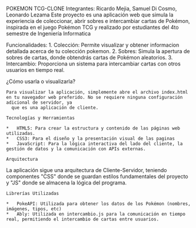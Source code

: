 POKEMON TCG-CLONE
Integrantes: Ricardo Mejia, Samuel Di Cosmo, Leonardo Lezama
Este proyecto es una aplicación web que simula la experiencia de coleccionar, abrir sobres e intercambiar cartas de Pokémon, inspirada en el juego Pokémon TCG y realizado por estudiantes del 4to semestre de Ingeniería Informatica
     
  Funcionalidades:
    1.  Colección: Permite visualizar y obtener informacion detallada acerca de tu colección pokemon.
    2.  Sobres: Simula la apertura de sobres de cartas, donde obtendrás cartas de Pokémon aleatorios.
    3.  Intercambio: Proporciona un sistema para intercambiar cartas con otros usuarios en tiempo real.
    
    
  ¿Cómo usarla o visualizarla?
    
    Para visualizar la aplicación, simplemente abre el archivo index.html en tu navegador web preferido. No se requiere ninguna configuración adicional de servidor, ya
      que es una aplicación de cliente.
    
    Tecnologías y Herramientas
    
    *   HTML5: Para crear la estructura y contenido de las páginas web utilizadas.
    *   CSS3: Para el diseño y la presentación visual de las paginas
    *   JavaScript: Para la lógica interactiva del lado del cliente, la gestión de datos y la comunicación con APIs externas.
   
    Arquitectura 
   
   La aplicación sigue una arquitectura de Cliente-Servidor, teniendo componentes "CSS" donde se guardan estilos fundamentales del proyecto y "JS" donde se almacena la lógica del programa.   

    Librerías Utilizadas
   
    *   PokeAPI: Utilizada para obtener los datos de los Pokémon (nombres, imágenes, tipos, etc)
    *   Ably: Utilizada en intercambio.js para la comunicación en tiempo real, permitiendo el intercambio de cartas entre usuarios.